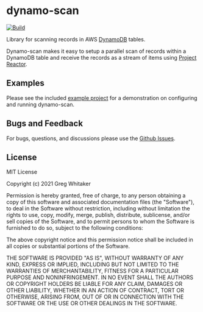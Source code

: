 # dynamo-scan
[![Build](https://github.com/gregwhitaker/dynamo-scan/actions/workflows/gradle-build.yml/badge.svg)](https://github.com/gregwhitaker/dynamo-scan/actions/workflows/gradle-build.yml)

Library for scanning records in AWS [DynamoDB](https://aws.amazon.com/dynamodb/) tables.

Dynamo-scan makes it easy to setup a parallel scan of records within a DynamoDB table and receive the records as a stream of
items using [Project Reactor](https://projectreactor.io/).

## Examples
Please see the included [example project](dynamo-scan-example) for a demonstration on configuring and running dynamo-scan.

## Bugs and Feedback
For bugs, questions, and discussions please use the [Github Issues](https://github.com/gregwhitaker/dynamo-scan/issues).

## License
MIT License

Copyright (c) 2021 Greg Whitaker

Permission is hereby granted, free of charge, to any person obtaining a copy
of this software and associated documentation files (the "Software"), to deal
in the Software without restriction, including without limitation the rights
to use, copy, modify, merge, publish, distribute, sublicense, and/or sell
copies of the Software, and to permit persons to whom the Software is
furnished to do so, subject to the following conditions:

The above copyright notice and this permission notice shall be included in all
copies or substantial portions of the Software.

THE SOFTWARE IS PROVIDED "AS IS", WITHOUT WARRANTY OF ANY KIND, EXPRESS OR
IMPLIED, INCLUDING BUT NOT LIMITED TO THE WARRANTIES OF MERCHANTABILITY,
FITNESS FOR A PARTICULAR PURPOSE AND NONINFRINGEMENT. IN NO EVENT SHALL THE
AUTHORS OR COPYRIGHT HOLDERS BE LIABLE FOR ANY CLAIM, DAMAGES OR OTHER
LIABILITY, WHETHER IN AN ACTION OF CONTRACT, TORT OR OTHERWISE, ARISING FROM,
OUT OF OR IN CONNECTION WITH THE SOFTWARE OR THE USE OR OTHER DEALINGS IN THE
SOFTWARE.
